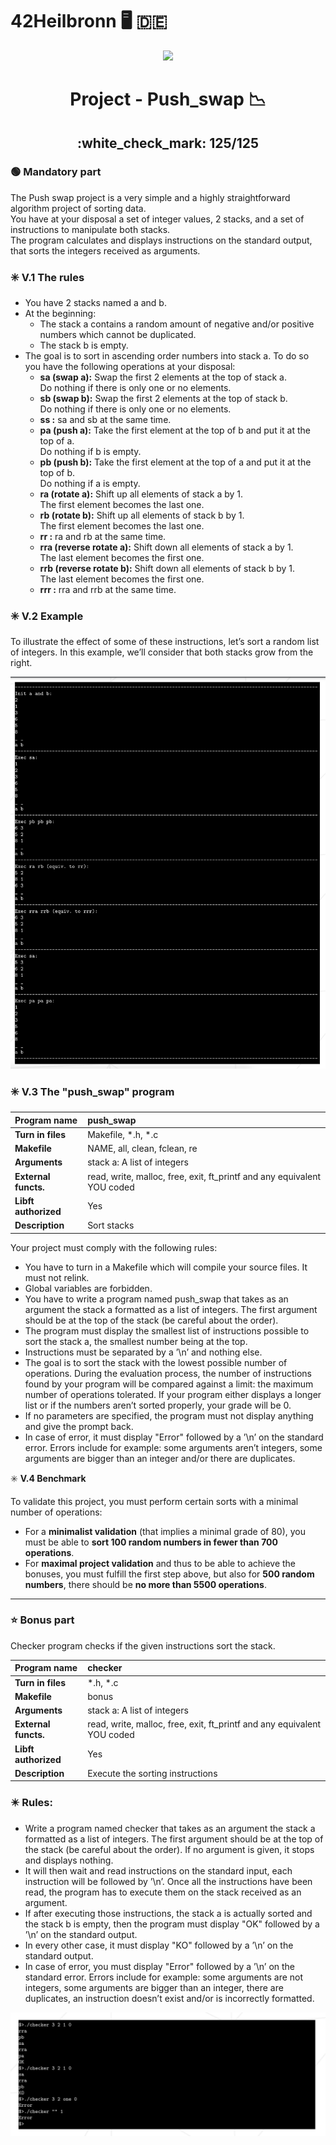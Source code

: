 # 42Heilbronn :desktop_computer: :de:

<p align="center">
  <img src="https://github.com/Tilek12/42-project-badges/blob/main/badges/push_swapm.png">
</p>

<h1 align="center">
 Project - Push_swap 📉
</h1>

<h2 align="center">
 :white_check_mark: 125/125
</h2>


### :green_circle: **Mandatory part**

The Push swap project is a very simple and a highly straightforward algorithm project of sorting data.\
You have at your disposal a set of integer values, 2 stacks, and a set of instructions to manipulate both stacks.\
The program calculates and displays instructions on the standard output, that sorts the integers received as arguments.

### :eight_spoked_asterisk: **V.1 The rules**
- You have 2 stacks named a and b.
- At the beginning:
  - The stack a contains a random amount of negative and/or positive numbers
which cannot be duplicated.
  - The stack b is empty.
- The goal is to sort in ascending order numbers into stack a. To do so you have the
following operations at your disposal:
  * **sa (swap a):** Swap the first 2 elements at the top of stack a.\
    Do nothing if there is only one or no elements.
  * **sb (swap b):** Swap the first 2 elements at the top of stack b.\
    Do nothing if there is only one or no elements.
  * **ss :** sa and sb at the same time.
  * **pa (push a):** Take the first element at the top of b and put it at the top of a.\
    Do nothing if b is empty.
  * **pb (push b):** Take the first element at the top of a and put it at the top of b.\
    Do nothing if a is empty.
  * **ra (rotate a):** Shift up all elements of stack a by 1.\
    The first element becomes the last one.
  * **rb (rotate b):** Shift up all elements of stack b by 1.\
    The first element becomes the last one.
  * **rr :** ra and rb at the same time.
  * **rra (reverse rotate a):** Shift down all elements of stack a by 1.\
    The last element becomes the first one.
  * **rrb (reverse rotate b):** Shift down all elements of stack b by 1.\
    The last element becomes the first one.
  * **rrr :** rra and rrb at the same time.

### :eight_spoked_asterisk: **V.2 Example**

To illustrate the effect of some of these instructions, let’s sort a random list of integers.
In this example, we’ll consider that both stacks grow from the right.

![Example of sorting stacks in project push_swap](https://github.com/Tilek12/42HN-push_swap/blob/master/.pics_push_swap/Screen%20Shot%202024-05-24%20at%2011.39.44%20AM.png)

### :eight_spoked_asterisk: **V.3 The "push_swap" program**

**Program name** | push_swap
|:---|:---|
**Turn in files** | Makefile, *.h, *.c
**Makefile** | NAME, all, clean, fclean, re
**Arguments** | stack a: A list of integers
**External functs.** | read, write, malloc, free, exit, ft_printf and any equivalent YOU coded
**Libft authorized** | Yes
**Description** | Sort stacks

Your project must comply with the following rules:
- You have to turn in a Makefile which will compile your source files. It must not
relink.
- Global variables are forbidden.
- You have to write a program named push_swap that takes as an argument the stack
a formatted as a list of integers. The first argument should be at the top of the
stack (be careful about the order).
- The program must display the smallest list of instructions possible to sort the stack
a, the smallest number being at the top.
- Instructions must be separated by a ’\n’ and nothing else.
- The goal is to sort the stack with the lowest possible number of operations. During
the evaluation process, the number of instructions found by your program will be
compared against a limit: the maximum number of operations tolerated. If your
program either displays a longer list or if the numbers aren’t sorted properly, your
grade will be 0.
- If no parameters are specified, the program must not display anything and give the
prompt back.
- In case of error, it must display "Error" followed by a ’\n’ on the standard error.
Errors include for example: some arguments aren’t integers, some arguments are
bigger than an integer and/or there are duplicates.

:eight_spoked_asterisk: **V.4 Benchmark**

To validate this project, you must perform certain sorts with a minimal number of operations:
- For a **minimalist validation** (that implies a minimal grade of 80), you must be
able to **sort 100 random numbers in fewer than 700 operations**.
- For **maximal project validation** and thus to be able to achieve the bonuses, you
must fulfill the first step above, but also for **500 random numbers**, there should
be **no more than 5500 operations**.


-------------------------------------------------------------------------------

### :star: **Bonus part**

Checker program checks if the given instructions sort the stack.

**Program name** | checker
|:---|:---|
**Turn in files** | *.h, *.c
**Makefile** | bonus
**Arguments** | stack a: A list of integers
**External functs.** | read, write, malloc, free, exit, ft_printf and any equivalent YOU coded
**Libft authorized** | Yes
**Description** | Execute the sorting instructions

### :eight_pointed_black_star: Rules:
- Write a program named checker that takes as an argument the stack a formatted
as a list of integers. The first argument should be at the top of the stack (be careful
about the order). If no argument is given, it stops and displays nothing.
- It will then wait and read instructions on the standard input, each instruction will
be followed by ’\n’. Once all the instructions have been read, the program has to
execute them on the stack received as an argument.
- If after executing those instructions, the stack a is actually sorted and the stack b
is empty, then the program must display "OK" followed by a ’\n’ on the standard
output.
- In every other case, it must display "KO" followed by a ’\n’ on the standard output.
- In case of error, you must display "Error" followed by a ’\n’ on the standard error. Errors include for example: some arguments are not integers, some arguments
are bigger than an integer, there are duplicates, an instruction doesn’t exist and/or
is incorrectly formatted.

![Example of the checker (bonus) in push_swap project](https://github.com/Tilek12/42HN-push_swap/blob/master/.pics_push_swap/Screen%20Shot%202024-05-24%20at%2012.11.19%20PM.png)

